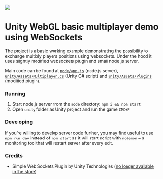 ![](screenshot.png)

# Unity WebGL basic multiplayer demo using WebSockets

The project is a basic working example demonstrating the possibility to exchange multiply players positions using websockets. Under the hood it uses slightly modified websockets plugin and small node.js server.

Main code can be found at [`node/app.js`](node/app.js) (node.js server), [`unity/Assets/Multiplayer.cs`](unity/Assets/Multiplayer.cs) (Unity C# script) and [`unity/Assets/Plugins`](unity/Assets/Plugins) (modified plugin).


### Running

1. Start node.js server from the `node` directory: `npm i && npm start`
2. Open `unity` folder as Unity project and run the game `CMD+P`


### Developing

If you're willing to develop server code further, you may find useful to use `npm run dev` instead of `npm start` as it will start script with `nodemon` – a monitoring tool that will restart server after every edit.


### Credits

- Simple Web Sockets Plugin by Unity Technologies ([no longer available in the store](https://assetstore.unity.com/packages/essentials/tutorial-projects/simple-web-sockets-for-unity-webgl-38367))
